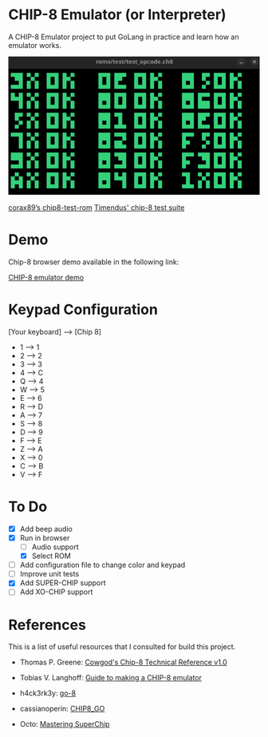 # CHIP-8 Emulator (or Interpreter)

A CHIP-8 Emulator project to put GoLang in practice and learn how an emulator works.

![test_opcode](./cli/assets/test_opcode.png)

[corax89’s chip8-test-rom](https://github.com/corax89/chip8-test-rom)
[Timendus' chip-8 test suite](https://github.com/Timendus/chip8-test-suite)

# Demo

Chip-8 browser demo available in the following link:

[CHIP-8 emulator demo](https://gaoliveira21.github.io/chip-8/)

# Keypad Configuration

[Your keyboard] --> [Chip 8]

- 1 --> 1
- 2 --> 2
- 3 --> 3
- 4 --> C
- Q --> 4
- W --> 5
- E --> 6
- R --> D
- A --> 7
- S --> 8
- D --> 9
- F --> E
- Z --> A
- X --> 0
- C --> B
- V --> F

# To Do

- [X] Add beep audio
- [X] Run in browser
  - [ ] Audio support
  - [X] Select ROM
- [ ] Add configuration file to change color and keypad
- [ ] Improve unit tests
- [X] Add SUPER-CHIP support
- [ ] Add XO-CHIP support

# References

This is a list of useful resources that I consulted for build this project.

- Thomas P. Greene: [Cowgod's Chip-8 Technical Reference v1.0](http://devernay.free.fr/hacks/chip8/C8TECH10.HTM#2.4)

- Tobias V. Langhoff: [Guide to making a CHIP-8 emulator](https://tobiasvl.github.io/blog/write-a-chip-8-emulator)

- h4ck3rk3y: [go-8](https://github.com/h4ck3rk3y/go-8/tree/master)

-  cassianoperin: [CHIP8_GO ](https://github.com/cassianoperin/CHIP8_GO)

- Octo: [Mastering SuperChip](http://johnearnest.github.io/Octo/docs/SuperChip.html)
